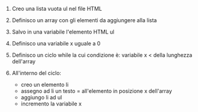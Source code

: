 1) Creo una lista vuota ul nel file HTML

2) Definisco un array con gli elementi da aggiungere alla lista 

3) Salvo in una variabile l'elemento HTML ul

4) Definisco una variabile x uguale a 0 

5) Definisco un ciclo while la cui condizione è: variabile x < della lunghezza dell'array 

6) All'interno del ciclo: 
    - creo un elemento li 
    - assegno ad li un testo = all'elemento in posizione x dell'array
    - aggiungo li ad ul 
    - incremento la variabile x